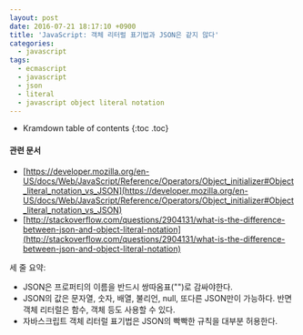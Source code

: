 ```yaml
---
layout: post
date: 2016-07-21 18:17:10 +0900
title: 'JavaScript: 객체 리터럴 표기법과 JSON은 같지 않다'
categories:
  - javascript
tags:
  - ecmascript
  - javascript
  - json
  - literal
  - javascript object literal notation
---
```


* Kramdown table of contents
{:toc .toc}

#### 관련 문서

- [https://developer.mozilla.org/en-US/docs/Web/JavaScript/Reference/Operators/Object_initializer#Object_literal_notation_vs_JSON](https://developer.mozilla.org/en-US/docs/Web/JavaScript/Reference/Operators/Object_initializer#Object_literal_notation_vs_JSON)
- [http://stackoverflow.com/questions/2904131/what-is-the-difference-between-json-and-object-literal-notation](http://stackoverflow.com/questions/2904131/what-is-the-difference-between-json-and-object-literal-notation)


세 줄 요약:

- JSON은 프로퍼티의 이름을 반드시 쌍따옴표("")로 감싸야한다.
- JSON의 값은 문자열, 숫자, 배열, 불리언, null, 또다른 JSON만이 가능하다. 반면 객체 리터럴은 함수, 객체 등도 사용할 수 있다.
- 자바스크립트 객체 리터럴 표기법은 JSON의 빡빡한 규칙을 대부분 허용한다.
